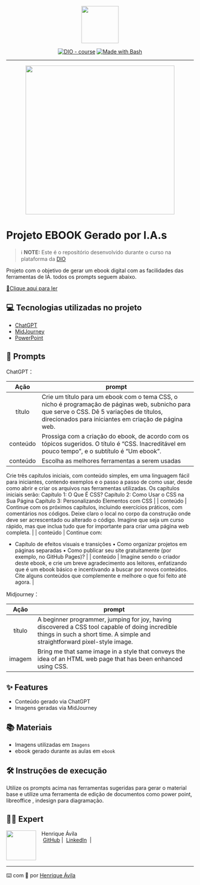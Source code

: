 <p align="center">
    <img width="100" src=".github/assets/banner.png">
</p>


<p align="center">
<a href="https://dio.me/"><img src="https://img.shields.io/badge/DIO-Course-28DA77?logo=youtube" alt="DIO - course"></a>
<a href="https://www.gnu.org/software/bash/" title="Go to Bash homepage"><img src="https://img.shields.io/badge/Prompt-Project-blue?logo=gnu-bash&amp;logoColor=white" alt="Made with Bash"></a></p>

-------


<p align="center">
<img 
    src="./assets/cover.png"
    width="400"  
/>
</p>

# Projeto EBOOK Gerado por I.A.s


 > ℹ️ **NOTE:** Este é o repositório desenvolvido durante o curso na plataforma da [DIO](https://dio.me)

Projeto com o objetivo de gerar um ebook digital com as facilidades das ferramentas de IA. todos os prompts
seguem abaixo.

<a href="https://github.com/felipeAguiarCode/prompts-recipe-to-create-a-ebook/blob/main/output/ebook%20-%20css%20jedi%20output.pdf" title="View PDF now"> 📕Clique aqui para ler</a>

## 💻 Tecnologias utilizadas no projeto

- [ChatGPT](https://chat.openai.com/) 
- [MidJourney](https://www.midjourney.com/app/)
- [PowerPoint](https://www.microsoft.com/en/microsoft-365/powerpoint)

## 🧠 Prompts


ChatGPT：

|   Ação   | prompt                                                                                                                                                                                                                                                                         |
| :------: | ------------------------------------------------------------------------------------------------------------------------------------------------------------------------------------------------------------------------------------------------------------------------------ |
|  título  | Crie um título para um ebook com o tema CSS, o nicho é programação de páginas web, subnicho para que serve o CSS. Dê 5 variações de títulos, direcionados para iniciantes em criação de página web.                                                        |
| conteúdo | Prossiga com a criação do ebook, de acordo com os tópicos sugeridos. O título é “CSS. Inacreditável em pouco tempo”, e o subtítulo é “Um ebook”.                                        |
| conteúdo | Escolha as melhores ferramentas a serem usadas
Crie três capítulos iniciais, com conteúdo simples, em uma linguagem fácil para iniciantes, contendo exemplos e o passo a passo de como usar, desde como abrir e criar os arquivos nas ferramentas utilizadas.
Os capítulos iniciais serão:
Capítulo 1: O Que É CSS?
Capítulo 2: Como Usar o CSS na Sua Página
Capítulo 3: Personalizando Elementos com CSS                       |
| conteúdo | Continue com os próximos capítulos, incluindo exercícios práticos, com comentários nos códigos. Deixe claro o local no corpo da construção onde deve ser acrescentado ou alterado o código. Imagine que seja um curso rápido, mas que inclua tudo que for importante para criar uma página web completa.                 |
| conteúdo | Continue com:
-	Capítulo de efeitos visuais e transições
•	Como organizar projetos em páginas separadas
•	Como publicar seu site gratuitamente (por exemplo, no GitHub Pages)?                                                            |
| conteúdo | Imagine sendo o criador deste ebook, e crie um breve agradecimento aos leitores, enfatizando que é um ebook básico e incentivando a buscar por novos conteúdos. Cite alguns conteúdos que complemente e melhore o que foi feito até agora.               |

Midjourney：

|  Ação  | prompt                                                                                 |
| :----: | -------------------------------------------------------------------------------------- |
| título | A beginner programmer, jumping for joy, having discovered a CSS tool capable of doing incredible things in such a short time. A simple and straightforward pixel-style image. |
| imagem | Bring me that same image in a style that conveys the idea of an HTML web page that has been enhanced using CSS.  |

## ✨ Features

- Conteúdo gerado via ChatGPT
- Imagens geradas via MidJourney

## 📚 Materiais

- Imagens utilizadas em `Imagens`
- ebook gerado durante as aulas em `ebook`

## 🛠️ Instruções de execução

Utilize os prompts acima nas ferramentas sugeridas para gerar o material base e utilize uma ferramenta de edição de documentos como power point, libreoffice , indesign para diagramação.

## 👨‍💻 Expert

<p>
    <img 
      align=left 
      margin=10 
      width=80 
      src="https://github.com/settings/profile /< Pirrique>.png"
    />
    <p>&nbsp&nbsp&nbspHenrique Ávila<br>
    &nbsp&nbsp&nbsp
    <a href="https://github.com/Pirrique">
    GitHub</a>&nbsp;|&nbsp;
    <a href="https://www.linkedin.com/in/henrique-%C3%A1vila-623aa8ba/">LinkedIn</a>
&nbsp;|&nbsp;
    </p>
</p>
<br/><br/>
<p>

---

⌨️ com 💜 por [Henrique Ávila](https://github.com/Pirrique)
